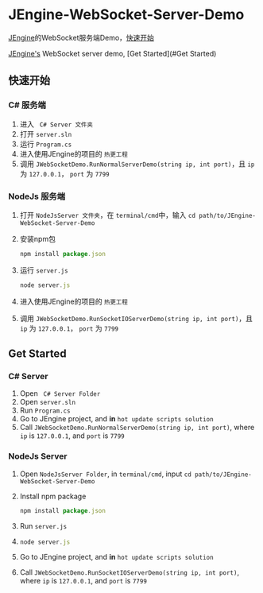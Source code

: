 # JEngine-WebSocket-Server-Demo

[JEngine](https://github.com/JasonXuDeveloper/JEngine)的WebSocket服务端Demo，[快速开始](#快速开始)

[JEngine's](https://github.com/JasonXuDeveloper/JEngine) WebSocket server demo, [Get Started](#Get Started)



## 快速开始

### C# 服务端

1. 进入 ``` C# Server 文件夹```
2. 打开 ```server.sln```
3. 运行 ```Program.cs```
4. 进入使用JEngine的项目的 ```热更工程```
5. 调用 ```JWebSocketDemo.RunNormalServerDemo(string ip, int port)```，且 ```ip``` 为 ```127.0.0.1```， ```port``` 为 ```7799```



### NodeJs 服务端

1. 打开 ```NodeJsServer 文件夹```，在 ```terminal/cmd```中，输入 ```cd path/to/JEngine-WebSocket-Server-Demo```

2. 安装npm包

   ```javascript
   npm install package.json
   ```

3. 运行 ```server.js```

   ```javascript
   node server.js
   ```

4. 进入使用JEngine的项目的 ```热更工程```

5. 调用 ```JWebSocketDemo.RunSocketIOServerDemo(string ip, int port)```，且 ```ip``` 为 ```127.0.0.1```， ```port``` 为 ```7799```





## Get Started

### C# Server

1. Open ``` C# Server Folder```
2. Open ```server.sln```
3. Run ```Program.cs```
4. Go to JEngine project, and **in** ```hot update scripts solution```
5. Call ```JWebSocketDemo.RunNormalServerDemo(string ip, int port)```, where ```ip``` is ```127.0.0.1```, and ```port``` is ```7799```



### NodeJs Server

1. Open ```NodeJsServer Folder```, in ```terminal/cmd```, input ```cd path/to/JEngine-WebSocket-Server-Demo```

2. Install npm package

   ```javascript
   npm install package.json
   ```

3. Run ```server.js```

4. ```javascript
   node server.js
   ```

5. Go to JEngine project, and **in** ```hot update scripts solution```

6. Call ```JWebSocketDemo.RunSocketIOServerDemo(string ip, int port)```, where ```ip``` is ```127.0.0.1```, and ```port``` is ```7799```

